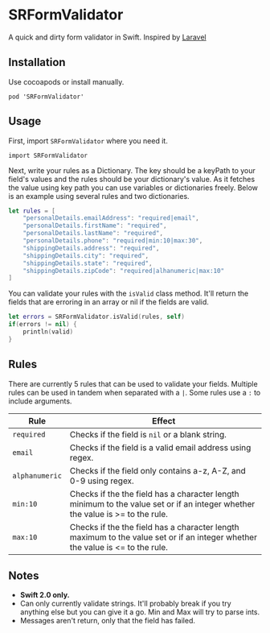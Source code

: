 # SRFormValidator

A quick and dirty form validator in Swift. Inspired by [Laravel](http://laravel.com/docs/5.1/validation)

## Installation

Use cocoapods or install manually.

`pod 'SRFormValidator'`

## Usage

First, import `SRFormValidator` where you need it.

`import SRFormValidator`

Next, write your rules as a Dictionary. The key should be a keyPath to your field's values and the rules should be your dictionary's value. As it fetches the value using key path you can use variables or dictionaries freely. Below is an example using several rules and two dictionaries.

```swift
let rules = [
    "personalDetails.emailAddress": "required|email",
    "personalDetails.firstName": "required",
    "personalDetails.lastName": "required",
    "personalDetails.phone": "required|min:10|max:30",
    "shippingDetails.address": "required",
    "shippingDetails.city": "required",
    "shippingDetails.state": "required",
    "shippingDetails.zipCode": "required|alhanumeric|max:10"
]
```

You can validate your rules with the `isValid` class method. It'll return the fields that are erroring in an array or nil if the fields are valid.

```swift
let errors = SRFormValidator.isValid(rules, self)
if(errors != nil) {
    println(valid)
}
```

## Rules

There are currently 5 rules that can be used to validate your fields. Multiple rules can be used in tandem when separated with a `|`. Some rules use a `:` to include arguments.

Rule | Effect
-----|-------
`required` | Checks if the field is `nil` or a blank string.
`email`    | Checks if the field is a valid email address using regex.
`alphanumeric` | Checks if the field only contains a-z, A-Z, and 0-9 using regex.
`min:10` | Checks if the the field has a character length minimum to the value set or if an integer whether the value is >= to the rule.
`max:10` | Checks if the the field has a character length maximum to the value set or if an integer whether the value is <= to the rule.

## Notes

* **Swift 2.0 only.**
* Can only currently validate strings. It'll probably break if you try anything else but you can give it a go. Min and Max will try to parse ints.
* Messages aren't return, only that the field has failed.
